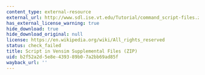 ```yaml
---
content_type: external-resource
external_url: http://www.sdl.ise.vt.edu/Tutorial/command_script-files.zip
has_external_license_warning: true
hide_download: true
hide_download_original: null
license: https://en.wikipedia.org/wiki/All_rights_reserved
status: check_failed
title: Script in Vensim Supplemental Files (ZIP)
uid: b2f52a2d-5e8e-4393-89b0-7a2bb69ad85f
wayback_url: ''
---
```

